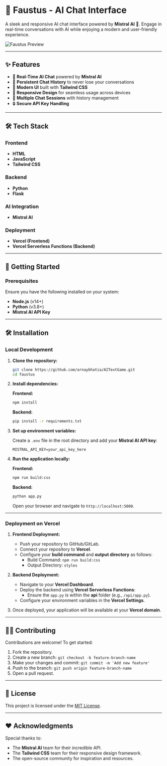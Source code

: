 # 🤖 **Faustus - AI Chat Interface**

A sleek and responsive AI chat interface powered by **Mistral AI** 🚀. Engage in real-time conversations with AI while enjoying a modern and user-friendly experience.

![Faustus Preview](preview.gif)

---

## ✨ **Features**

- 🎯 **Real-Time AI Chat** powered by **Mistral AI**
- 💾 **Persistent Chat History** to never lose your conversations
- 🎨 **Modern UI** built with **Tailwind CSS**
- 📱 **Responsive Design** for seamless usage across devices
- 🔄 **Multiple Chat Sessions** with history management
- 🔒 **Secure API Key Handling**

---

## 🛠️ **Tech Stack**

### **Frontend**
- **HTML**
- **JavaScript**
- **Tailwind CSS**

### **Backend**
- **Python**
- **Flask**

### **AI Integration**
- **Mistral AI**

### **Deployment**
- **Vercel (Frontend)**
- **Vercel Serverless Functions (Backend)**

---

## 🚀 **Getting Started**

### **Prerequisites**

Ensure you have the following installed on your system:
- **Node.js** (v14+)
- **Python** (v3.8+)
- **Mistral AI API Key**

---

## 🛠️ **Installation**

### **Local Development**

1. **Clone the repository:**
   ```bash
   git clone https://github.com/arnaybhatia/AITextGame.git
   cd faustus
   ```

2. **Install dependencies:**

   **Frontend:**
   ```bash
   npm install
   ```

   **Backend:**
   ```bash
   pip install -r requirements.txt
   ```

3. **Set up environment variables:**

   Create a `.env` file in the root directory and add your **Mistral AI API key**:
   ```env
   MISTRAL_API_KEY=your_api_key_here
   ```

4. **Run the application locally:**

   **Frontend:**
   ```bash
   npm run build:css
   ```

   **Backend:**
   ```bash
   python app.py
   ```

   Open your browser and navigate to `http://localhost:5000`.

---

### **Deployment on Vercel**

1. **Frontend Deployment:**

   - Push your repository to GitHub/GitLab.
   - Connect your repository to **Vercel**.
   - Configure your **build command** and **output directory** as follows:
     - Build Command: `npm run build:css`
     - Output Directory: `styles`

2. **Backend Deployment:**

   - Navigate to your **Vercel Dashboard**.
   - Deploy the backend using **Vercel Serverless Functions**:
     - Ensure the `app.py` is within the **api** folder (e.g., `/api/app.py`).
   - Configure your environment variables in the **Vercel Settings**.

3. Once deployed, your application will be available at your **Vercel domain**.

---

## 🧑‍💻 **Contributing**

Contributions are welcome! To get started:
1. Fork the repository.
2. Create a new branch: `git checkout -b feature-branch-name`
3. Make your changes and commit: `git commit -m 'Add new feature'`
4. Push to the branch: `git push origin feature-branch-name`
5. Open a pull request.

---

## 📄 **License**

This project is licensed under the [MIT License](LICENSE).

---

## ❤️ **Acknowledgments**

Special thanks to:
- The **Mistral AI** team for their incredible API.
- The **Tailwind CSS** team for their responsive design framework.
- The open-source community for inspiration and resources.

